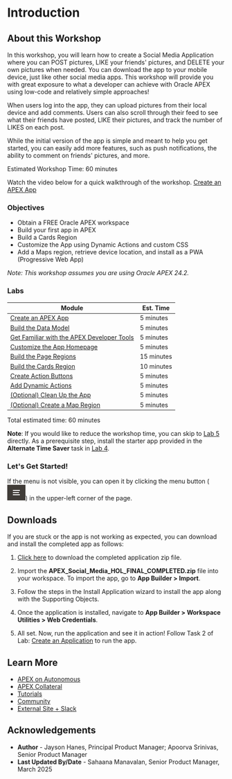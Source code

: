 # Introduction

## About this Workshop

In this workshop, you will learn how to create a Social Media Application where you can POST pictures, LIKE your friends' pictures, and DELETE your own pictures when needed. You can download the app to your mobile device, just like other social media apps. This workshop will provide you with great exposure to what a developer can achieve with Oracle APEX using low-code and relatively simple approaches!

When users log into the app, they can upload pictures from their local device and add comments. Users can also scroll through their feed to see what their friends have posted, LIKE their pictures, and track the number of LIKES on each post.

While the initial version of the app is simple and meant to help you get started, you can easily add more features, such as push notifications, the ability to comment on friends' pictures, and more.

Estimated Workshop Time: 60 minutes

Watch the video below for a quick walkthrough of the workshop.
[Create an APEX App](videohub:1_zeopb0u9)

### Objectives

* Obtain a FREE Oracle APEX workspace
* Build your first app in APEX
* Build a Cards Region
* Customize the App using Dynamic Actions and custom CSS
* Add a Maps region, retrieve device location, and install as a PWA (Progressive Web App)

*Note: This workshop assumes you are using Oracle APEX 24.2.*

### Labs

| Module                                                                         | Est. Time  |
| ------------------------------------------------------------------------------ | ---------- |
| [Create an APEX App](?lab=1-create-the-app)                                         | 5 minutes  |
| [Build the Data Model](?lab=2-build-the-data-model)                                | 5 minutes  |
| [Get Familiar with the APEX Developer Tools](?lab=3-familiarize-with-APEX-developer-tools) | 5 minutes  |
| [Customize the App Homepage](?lab=4-customize-app-homepage)                    | 5 minutes  |
| [Build the Page Regions](?lab=5-build-page-regions)                             | 15 minutes |
| [Build the Cards Region](?lab=6-build-cards-region)                            | 10 minutes |
| [Create Action Buttons](?lab=7-customize-the-card)                             | 5 minutes  |
| [Add Dynamic Actions](?lab=8-add-reaction-button)                              | 5 minutes  |
| [(Optional) Clean Up the App](?lab=9-clean-up-the-app)                                    | 5 minutes  |
| [(Optional) Create a Map Region](?lab=10-get-device-location)                  | 5 minutes  |

Total estimated time: 60 minutes

**Note**: If you would like to reduce the workshop time, you can skip to [Lab 5](?lab=5-build-page-regions) directly. As a prerequisite step, install the starter app provided in the **Alternate Time Saver** task in [Lab 4](?lab=4-customize-app-homepage).

### **Let's Get Started!**

If the menu is not visible, you can open it by clicking the menu button (![Menu icon](images/menu-button.png)) in the upper-left corner of the page.

## Downloads

If you are stuck or the app is not working as expected, you can download and install the completed app as follows:

1. [Click here](https://c4u04.objectstorage.us-ashburn-1.oci.customer-oci.com/p/EcTjWk2IuZPZeNnD_fYMcgUhdNDIDA6rt9gaFj_WZMiL7VvxPBNMY60837hu5hga/n/c4u04/b/livelabsfiles/o/labfiles/APEX_Social_Media_HOL_FINAL_COMPLETED.zip) to download the completed application zip file.

2. Import the **APEX_Social_Media_HOL_FINAL_COMPLETED.zip** file into your workspace. To import the app, go to **App Builder > Import**.

3. Follow the steps in the Install Application wizard to install the app along with the Supporting Objects.

4. Once the application is installed, navigate to **App Builder > Workspace Utilities > Web Credentials**.

5. All set. Now, run the application and see it in action! Follow Task 2 of Lab: [Create an Application](?lab=1-create-the-app) to run the app.

## Learn More

* [APEX on Autonomous](https://apex.oracle.com/autonomous)
* [APEX Collateral](https://www.oracle.com/database/technologies/appdev/apex/collateral.html)
* [Tutorials](https://apex.oracle.com/en/learn/tutorials)
* [Community](https://apex.oracle.com/community)
* [External Site + Slack](http://apex.world)

## Acknowledgements

* **Author** - Jayson Hanes, Principal Product Manager; Apoorva Srinivas, Senior Product Manager
* **Last Updated By/Date** - Sahaana Manavalan, Senior Product Manager, March 2025
